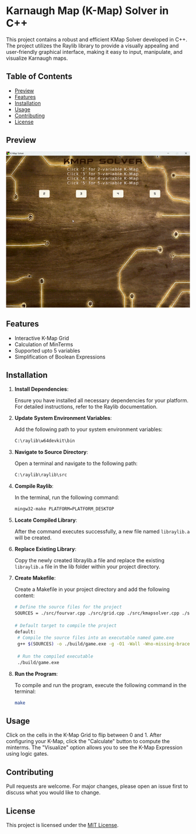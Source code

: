 # Karnaugh Map (K-Map) Solver in C++
This project contains a robust and efficient KMap Solver developed in C++. The project utilizes the Raylib library to provide a visually appealing and user-friendly graphical interface, making it easy to input, manipulate, and visualize Karnaugh maps.

## Table of Contents

- [Preview](#preview)
- [Features](#features)
- [Installation](#installation)
- [Usage](#usage)
- [Contributing](#contributing)
- [License](#license)

## Preview
![tutorial.gif](./assets/tutorial.gif?raw=true)

## Features
-  Interactive K-Map Grid
-  Calculation of MinTerms
-  Supported upto 5 variables
-  Simplification of Boolean Expressions

## Installation

1. **Install Dependencies**:

   Ensure you have installed all necessary dependencies for your platform. For detailed instructions, refer to the Raylib documentation.

2. **Update System Environment Variables**:

   Add the following path to your system environment variables:
   ```bash
   C:\raylib\w64devkit\bin

3. **Navigate to Source Directory**:

   Open a terminal and navigate to the following path:
   ```bash
   C:\raylib\raylib\src

4. **Compile Raylib**:

   In the terminal, run the following command:
   ```bash
   mingw32-make PLATFORM=PLATFORM_DESKTOP

5. **Locate Compiled Library**:

   After the command executes successfully, a new file named ```libraylib.a``` will be created.

6. **Replace Existing Library**:

   Copy the newly created libraylib.a file and replace the existing ```libraylib.a``` file in the lib folder within your project directory.

7. **Create Makefile**:

   Create a Makefile in your project directory and add the following content:
   ```bash
   # Define the source files for the project
   SOURCES = ./src/fourvar.cpp ./src/grid.cpp ./src/kmapsolver.cpp ./src/main.cpp ./src/threevar.cpp ./src/twovar.cpp

   # Default target to compile the project
   default:
    # Compile the source files into an executable named game.exe
    g++ $(SOURCES) -o ./build/game.exe -g -O1 -Wall -Wno-missing-braces -I include/ -L lib/ -lraylib -lopengl32 -lgdi32 -lwinmm
    
    # Run the compiled executable
    ./build/game.exe


8. **Run the Program**:

   To compile and run the program, execute the following command in the terminal:
   ```bash
   make
   
## Usage
Click on the cells in the K-Map Grid to flip between 0 and 1. After configuring your K-Map, click the "Calculate" button to compute the minterms. The "Visualize" option allows you to see the K-Map Expression using logic gates.

## Contributing
Pull requests are welcome. For major changes, please open an issue first to discuss what you would like to change.

## License
This project is licensed under the [MIT License](LICENSE).